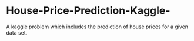 # House-Price-Prediction-Kaggle-
A kaggle problem which includes the prediction of house prices for a given data set.
